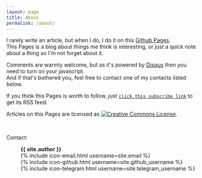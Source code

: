 ```yaml
---
layout: page
title: About
permalink: /about/
---
```


I rarely write an article, but when I do, I do it on this [Github Pages](https://pages.github.com/).  
This Pages is a blog about things me think is interesting, or just a quick note about a thing so I'm not forget about it.

Comments are warmly welcome, but as it's powered by [Disqus](http://disqus.com/) then you need to turn on your javascript.  
And if that's bothered you, feel free to contact one of my contacts listed below.

If you think this Pages is worth to follow, just [`click this subscribe link`](http://127.0.0.1:4000/feed.xml) to get its RSS feed.

Articles on this Pages are licensed as <a href="http://creativecommons.org/licenses/by-nc-sa/4.0/"><img alt="Creative Commons License" style="display:inline; border-width:0" src="https://i.creativecommons.org/l/by-nc-sa/4.0/80x15.png"></a>.

<br />

Contact:
<ul style="margin-left: 1em; list-style-type: none">
  <li><b>{{ site.author }}</b></li>
  <li>{% include icon-email.html username=site.email %}</li>
  <li>{% include icon-github.html username=site.github_username %}</li>
  <li>{% include icon-telegram.html username=site.telegram_username %}</li>
</ul>
